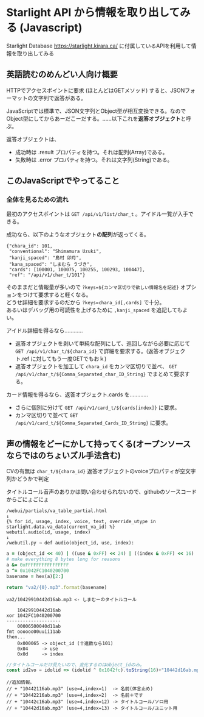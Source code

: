 # Starlight API から情報を取り出してみる (Javascript)

Starlight Database https://starlight.kirara.ca/ に付属しているAPIを利用して情報を取り出してみる

## 英語読むのめんどい人向け概要

HTTPでアクセスポイントに要求 (ほとんどはGETメソッド) すると、JSONフォーマットの文字列で返答がある。

JavaScriptでは標準で、JSON文字列とObject型が相互変換できる。なのでObject型にしてからあーだこーだする。……以下これを**返答オブジェクト**と呼ぶ。

返答オブジェクトは、
* 成功時は .result プロパティを持つ。それは配列(Array)である。
* 失敗時は .error プロパティを持つ。それは文字列(String)である。

## このJavaScriptでやってること

### 全体を見るための流れ

最初のアクセスポイントは `GET /api/v1/list/char_t` 。アイドル一覧が入手できる。

成功なら、以下のようなオブジェクト**の配列**が返ってくる。
```
{"chara_id": 101,
 "conventional": "Shimamura Uzuki",
 "kanji_spaced": "島村 卯月",
 "kana_spaced": "しまむら うづき",
 "cards": [100001, 100075, 100255, 100293, 100447],
 "ref": "/api/v1/char_t/101"}
```

そのままだと情報量が多いので `?keys=${カンマ区切りで欲しい情報名を記述}` オプションをつけて要求すると軽くなる。  
どうせ詳細を要求するのだから `?keys=chara_id[,cards]` で十分。  
あるいはデバッグ用の可読性を上げるために `,kanji_spaced` を追記してもよい。

アイドル詳細を得るなら…………
* 返答オブジェクトを剥いて単純な配列にして、巡回しながら必要に応じて `GET /api/v1/char_t/${chara_id}` で詳細を要求する。(返答オブジェクト.ref に対してもう一度GETでもおｋ)
* 返答オブジェクトを加工して `chara_id` をカンマ区切りで並べ、 `GET /api/v1/char_t/${Comma_Separated_char_ID_String}` でまとめて要求する。

カード情報を得るなら、返答オブジェクト.cards を…………
* さらに個別に分けて `GET /api/v1/card_t/${cards[index]}` に要求。
* カンマ区切りで並べて `GET /api/v1/card_t/${Comma_Separated_Cards_ID_String}` に要求。

## 声の情報をどーにかして持ってくる(オープンソースならではのちょいズル手法含む)

CVの有無は `char_t/${chara_id}` 返答オブジェクトのvoiceプロパティが空文字列かどうかで判定

タイトルコール音声のありかは問い合わせられないので、githubのソースコードからごにょごにょ

```
/webui/partials/va_table_partial.html
↓
{% for id, usage, index, voice, text, override_utype in starlight.data.va_data(current_va_id) %}
webutil.audio(id, usage, index)
↓
/webutil.py → def audio(object_id, use, index):
```

```ruby
a = (object_id << 40) | ((use & 0xFF) << 24) | ((index & 0xFF) << 16) | 0x11AB
# make everything 8 bytes long for reasons
a &= 0xFFFFFFFFFFFFFFFF
a ^= 0x1042FC1040200700
basename = hex(a)[2:]

return "va2/{0}.mp3".format(basename)
```

```
va2/10429910442d16ab.mp3 <- しまむーのタイトルコール

    10429910442d16ab
xor 1042FC1040200700
--------------------
    00006500040d11ab
fmt oooooo00uuii11ab
then...
    0x000065 -> object_id (十進数なら101)
    0x04     -> use
    0x0d     -> index
```

```JavaScript
//タイトルコールだけ見たいので、変化するのはobject_idのみ。
const id2vo = idolid => (idolid ^ 0x1042fc).toString(16)+"10442d16ab.mp3";
```

```
//追加情報。
// + "10442116ab.mp3" (use=4,index=1)  -> 名前(体言止め)
// + "10442216ab.mp3" (use=4,index=2)  -> 名前＋です
// + "10442c16ab.mp3" (use=4,index=12) -> タイトルコール/ソロ用
// + "10442d16ab.mp3" (use=4,index=13) -> タイトルコール/ユニット用
```
